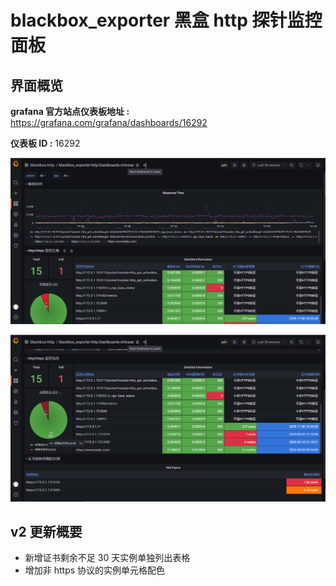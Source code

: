 # blackbox_exporter 黑盒 http 探针监控面板

## 界面概览

**grafana 官方站点仪表板地址 :** https://grafana.com/grafana/dashboards/16292

**仪表板 ID :** 16292

![1](https://github.com/noise131/grafana-dashboards/blob/main/blackbox_exporter-http-dashboard/images/blackbox_exporter-http-Dashboards-chinese.png?raw=true)

![2](https://github.com/noise131/grafana-dashboards/blob/main/blackbox_exporter-http-dashboard/images/blackbox_exporter-http-Dashboards-chinese2.png?raw=true)

## v2 更新概要

- 新增证书剩余不足 30 天实例单独列出表格
- 增加非 https 协议的实例单元格配色 